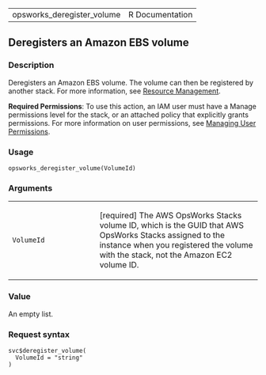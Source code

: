 <table style="width: 100%;">
<tbody>
<tr class="odd">
<td>opsworks_deregister_volume</td>
<td style="text-align: right;">R Documentation</td>
</tr>
</tbody>
</table>

## Deregisters an Amazon EBS volume

### Description

Deregisters an Amazon EBS volume. The volume can then be registered by
another stack. For more information, see [Resource
Management](https://docs.aws.amazon.com/opsworks/latest/userguide/resources.html).

**Required Permissions**: To use this action, an IAM user must have a
Manage permissions level for the stack, or an attached policy that
explicitly grants permissions. For more information on user permissions,
see [Managing User
Permissions](https://docs.aws.amazon.com/opsworks/latest/userguide/opsworks-security-users.html).

### Usage

    opsworks_deregister_volume(VolumeId)

### Arguments

<table>
<colgroup>
<col style="width: 35%" />
<col style="width: 65%" />
</colgroup>
<tbody>
<tr class="odd">
<td><code
id="opsworks_deregister_volume_:_VolumeId">VolumeId</code></td>
<td><p>[required] The AWS OpsWorks Stacks volume ID, which is the GUID
that AWS OpsWorks Stacks assigned to the instance when you registered
the volume with the stack, not the Amazon EC2 volume ID.</p></td>
</tr>
</tbody>
</table>

### Value

An empty list.

### Request syntax

    svc$deregister_volume(
      VolumeId = "string"
    )

